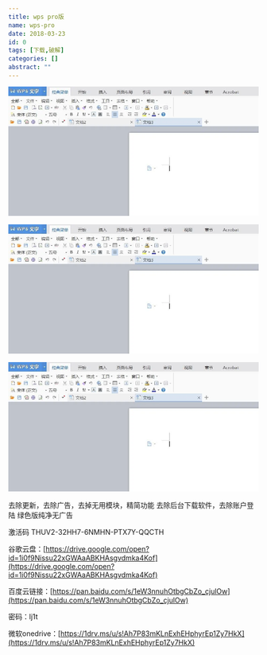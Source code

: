 ```yaml
---
title: wps pro版
name: wps-pro
date: 2018-03-23
id: 0
tags: [下载,破解]
categories: []
abstract: ""
---
```



![](/images/wps-pro.webp)
<!--more-->
![](/images/wps-pro.webp)
<!--more-->


![](/images/wps-pro.webp)<!--more-->

去除更新，去除广告，去掉无用模块，精简功能 去除后台下载软件，去除账户登陆 绿色版纯净无广告 

激活码 THUV2-32HH7-6NMHN-PTX7Y-QQCTH 

谷歌云盘：[https://drive.google.com/open?id=1i0f9Nissu22xGWAaABKHAsgvdmka4Kof](https://drive.google.com/open?id=1i0f9Nissu22xGWAaABKHAsgvdmka4Kof) 

百度云链接：[https://pan.baidu.com/s/1eW3nnuhOtbgCbZo_cjulOw](https://pan.baidu.com/s/1eW3nnuhOtbgCbZo_cjulOw) 

密码：lj1t 

微软onedrive：[https://1drv.ms/u/s!Ah7P83mKLnExhEHphyrEp1Zy7HkX](https://1drv.ms/u/s!Ah7P83mKLnExhEHphyrEp1Zy7HkX)
